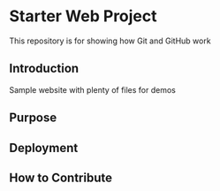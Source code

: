 # Starter Web Project

This repository is for showing how Git and GitHub work

## Introduction

Sample website with plenty of files for demos

## Purpose

## Deployment

## How to Contribute


